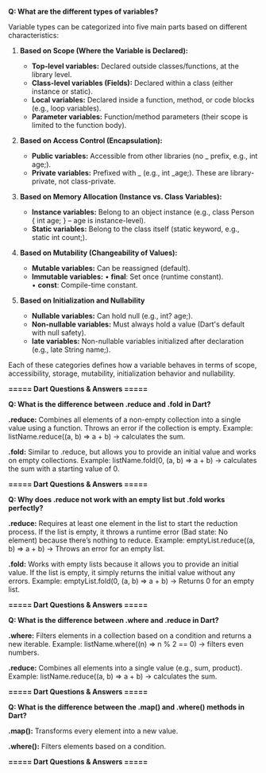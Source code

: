 **Q: What are the different types of variables?**  

Variable types can be categorized into five main parts based on different characteristics:

1. **Based on Scope (Where the Variable is Declared):**  
   - **Top-level variables:** Declared outside classes/functions, at the library level.  
   - **Class-level variables (Fields):** Declared within a class (either instance or static).
   - **Local variables:** Declared inside a function, method, or code blocks (e.g., loop variables).
   - **Parameter variables:** Function/method parameters (their scope is limited to the function body).  

2. **Based on Access Control (Encapsulation):**  
   - **Public variables:** Accessible from other libraries (no _ prefix, e.g., int age;).
   - **Private variables:** Prefixed with _ (e.g., int _age;). These are library-private, not class-private.

3. **Based on Memory Allocation (Instance vs. Class Variables):**  
   - **Instance variables:** Belong to an object instance (e.g., class Person { int age; } – age is instance-level).
   - **Static variables:** Belong to the class itself (static keyword, e.g., static int count;).  

4. **Based on Mutability (Changeability of Values):**  
   - **Mutable variables:** Can be reassigned (default).  
   - **Immutable variables:**
   • **final**: Set once (runtime constant).  
   • **const**: Compile-time constant.

5. **Based on Initialization and Nullability**
   - **Nullable variables:** Can hold null (e.g., int? age;).
   - **Non-nullable variables:** Must always hold a value (Dart's default with null safety).
   - **late variables:** Non-nullable variables initialized after declaration (e.g., late String name;).

Each of these categories defines how a variable behaves in terms of scope, accessibility, storage, mutability, initialization behavior and nullability.
   
**===== Dart Questions & Answers =====** 


**Q: What is the difference between .reduce and .fold in Dart?**

**.reduce:** Combines all elements of a non-empty collection into a single value using a function. Throws an error if the collection is empty.
Example: listName.reduce((a, b) => a + b) → calculates the sum.

**.fold:** Similar to .reduce, but allows you to provide an initial value and works on empty collections.
Example: listName.fold(0, (a, b) => a + b) → calculates the sum with a starting value of 0.

**===== Dart Questions & Answers =====** 

**Q: Why does .reduce not work with an empty list but .fold works perfectly?**

**.reduce:** Requires at least one element in the list to start the reduction process. If the list is empty, it throws a runtime error (Bad state: No element) because there’s nothing to reduce.
Example: emptyList.reduce((a, b) => a + b) → Throws an error for an empty list.

**.fold:** Works with empty lists because it allows you to provide an initial value. If the list is empty, it simply returns the initial value without any errors.
Example: emptyList.fold(0, (a, b) => a + b) → Returns 0 for an empty list.

**===== Dart Questions & Answers =====** 

**Q: What is the difference between .where and .reduce in Dart?**

**.where:** Filters elements in a collection based on a condition and returns a new iterable.
Example: listName.where((n) => n % 2 == 0) → filters even numbers.

**.reduce:** Combines all elements into a single value (e.g., sum, product).
Example: listName.reduce((a, b) => a + b) → calculates the sum.

**===== Dart Questions & Answers =====** 

**Q: What is the difference between the .map() and .where() methods in Dart?**

**.map():** Transforms every element into a new value.

**.where():** Filters elements based on a condition.

**===== Dart Questions & Answers =====** 
